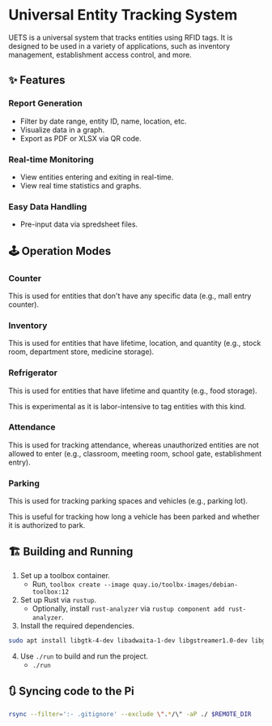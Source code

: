 # Universal Entity Tracking System

UETS is a universal system that tracks entities using RFID tags. It is designed to be used in a variety of applications, such as inventory management, establishment access control, and more.

## ✨ Features

### Report Generation

- Filter by date range, entity ID, name, location, etc.
- Visualize data in a graph.
- Export as PDF or XLSX via QR code.

### Real-time Monitoring

- View entities entering and exiting in real-time.
- View real time statistics and graphs.

### Easy Data Handling

- Pre-input data via spredsheet files.

## 🕹️ Operation Modes

### Counter

This is used for entities that don't have any specific data (e.g., mall entry counter).

### Inventory

This is used for entities that have lifetime, location, and quantity (e.g., stock room, department store, medicine storage).

### Refrigerator

This is used for entities that have lifetime and quantity (e.g., food storage).

This is experimental as it is labor-intensive to tag entities with this kind.

### Attendance

This is used for tracking attendance, whereas unauthorized entities are not allowed to enter (e.g., classroom, meeting room, school gate, establishment entry).

### Parking

This is used for tracking parking spaces and vehicles (e.g., parking lot).

This is useful for tracking how long a vehicle has been parked and whether it is authorized to park.

## 🏗️ Building and Running

1. Set up a toolbox container.
   - Run, `toolbox create --image quay.io/toolbx-images/debian-toolbox:12`
2. Set up Rust via `rustup`.
   - Optionally, install `rust-analyzer` via `rustup component add rust-analyzer`.
3. Install the required dependencies.

```sh
sudo apt install libgtk-4-dev libadwaita-1-dev libgstreamer1.0-dev libgstreamer-plugins-base1.0-dev gstreamer1.0-plugins-good libzbar-dev gstreamer1.0-plugins-bad
```

4. Use `./run` to build and run the project.
   - `./run`

## 🔃 Syncing code to the Pi

```sh
rsync --filter=':- .gitignore' --exclude \".*/\" -aP ./ $REMOTE_DIR
```
